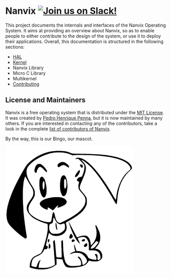 Nanvix [![Join us on Slack!](https://img.shields.io/badge/chat-on%20Slack-e01563.svg)](https://join.slack.com/t/nanvix/shared_invite/zt-4oi19jkm-9VzWnwVWgP5mmYQZHw9LPg)
=================

This project documents the internals and interfaces of the Nanvix
Operating System. It aims at providing an overview about Nanvix, so as
to enable people to either contribute to the design of the system, or
use it to deploy their applications. Overall, this documentation is
structured in the following sections:

- [HAL](1-hal/0-overview.md)
- [Kernel](2-kernel/0-overview.md)
- Nanvix Library
- Micro C Library
- Multikernel
- [Contributing](6-contrib/0-overview.md)

License and Maintainers
------------------------

Nanvix is a free operating system that is distributed under the [MIT
License](LICENSE).
It was created by [Pedro Henrique
Penna](mailto:pedrohenriquepenna@gmail.com), but it is now maintained by
many others. If you are interested in contacting any of the
contributors, take a look in the complete [list of contributors of
Nanvix](https://raw.githubusercontent.com/nanvix/people/master/CREDITS).


By the way, this is our Bingo, our mascot.

![Bingo, our mascot.](img/nanvix-logo.png)
